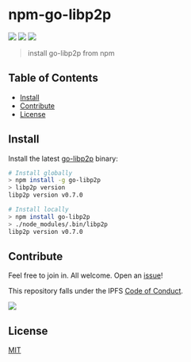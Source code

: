 # npm-go-libp2p <!-- omit in toc -->

[![](https://img.shields.io/badge/made%20by-Protocol%20Labs-blue.svg?style=flat-square)](https://protocol.ai/)
[![](https://img.shields.io/badge/project-libp2p-yellow.svg?style=flat-square)](http://libp2p.io/)
[![](https://img.shields.io/badge/freenode-%23ipfs-blue.svg?style=flat-square)](http://webchat.freenode.net/?channels=%23libp2p)

> install go-libp2p from npm

## Table of Contents <!-- omit in toc -->

- [Install](#install)
- [Contribute](#contribute)
- [License](#license)

## Install

Install the latest [go-libp2p](https://github.com/libp2p/go-libp2p/) binary:

```sh
# Install globally
> npm install -g go-libp2p
> libp2p version
libp2p version v0.7.0

# Install locally
> npm install go-libp2p
> ./node_modules/.bin/libp2p
libp2p version v0.7.0
```

## Contribute

Feel free to join in. All welcome. Open an [issue](https://github.com/ipfs/npm-go-ipfs/issues)!

This repository falls under the IPFS [Code of Conduct](https://github.com/ipfs/community/blob/master/code-of-conduct.md).

[![](https://cdn.rawgit.com/jbenet/contribute-ipfs-gif/master/img/contribute.gif)](https://github.com/ipfs/community/blob/master/contributing.md)

## License

[MIT](LICENSE)
